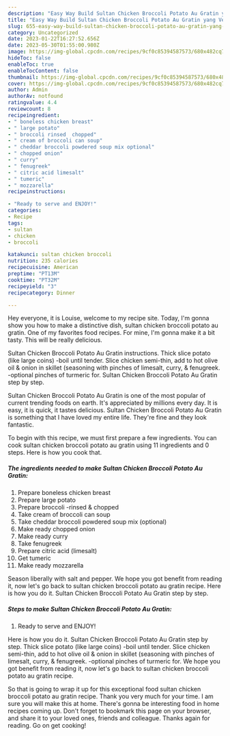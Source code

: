 ```yaml
---
description: "Easy Way Build Sultan Chicken Broccoli Potato Au Gratin yang Very Delicious"
title: "Easy Way Build Sultan Chicken Broccoli Potato Au Gratin yang Very Delicious"
slug: 655-easy-way-build-sultan-chicken-broccoli-potato-au-gratin-yang-very-delicious
category: Uncategorized
date: 2023-01-22T16:27:52.656Z
date: 2023-05-30T01:55:00.980Z
image: https://img-global.cpcdn.com/recipes/9cf0c85394587573/680x482cq70/sultan-chicken-broccoli-potato-au-gratin-recipe-main-photo.jpg
hideToc: false
enableToc: true
enableTocContent: false
thumbnail: https://img-global.cpcdn.com/recipes/9cf0c85394587573/680x482cq70/sultan-chicken-broccoli-potato-au-gratin-recipe-main-photo.jpg
cover: https://img-global.cpcdn.com/recipes/9cf0c85394587573/680x482cq70/sultan-chicken-broccoli-potato-au-gratin-recipe-main-photo.jpg
author: Admin
authorAv: notfound
ratingvalue: 4.4
reviewcount: 8
recipeingredient:
- " boneless chicken breast"
- " large potato"
- " broccoli rinsed  chopped"
- " cream of broccoli can soup"
- " cheddar broccoli powdered soup mix optional"
- " chopped onion"
- " curry"
- " fenugreek"
- " citric acid limesalt"
- " tumeric"
- " mozzarella"
recipeinstructions:

- "Ready to serve and ENJOY!"
categories:
- Recipe
tags:
- sultan
- chicken
- broccoli

katakunci: sultan chicken broccoli 
nutrition: 235 calories
recipecuisine: American
preptime: "PT13M"
cooktime: "PT32M"
recipeyield: "3"
recipecategory: Dinner

---
```



Hey everyone, it is Louise, welcome to my recipe site. Today, I'm gonna show you how to make a distinctive dish, sultan chicken broccoli potato au gratin. One of my favorites food recipes. For mine, I'm gonna make it a bit tasty. This will be really delicious.

Sultan Chicken Broccoli Potato Au Gratin instructions. Thick slice potato (like large coins) -boil until tender. Slice chicken semi-thin, add to hot olive oil &amp; onion in skillet (seasoning with pinches of limesalt, curry, &amp; fenugreek. -optional pinches of turmeric for. Sultan Chicken Broccoli Potato Au Gratin step by step.

Sultan Chicken Broccoli Potato Au Gratin is one of the most popular of current trending foods on earth. It's appreciated by millions every day. It is easy, it is quick, it tastes delicious. Sultan Chicken Broccoli Potato Au Gratin is something that I have loved my entire life. They're fine and they look fantastic.


To begin with this recipe, we must first prepare a few ingredients. You can cook sultan chicken broccoli potato au gratin using 11 ingredients and 0 steps. Here is how you cook that.

<!--inarticleads1-->

##### The ingredients needed to make Sultan Chicken Broccoli Potato Au Gratin:

1. Prepare  boneless chicken breast
1. Prepare  large potato
1. Prepare  broccoli -rinsed &amp; chopped
1. Take  cream of broccoli can soup
1. Take  cheddar broccoli powdered soup mix (optional)
1. Make ready  chopped onion
1. Make ready  curry
1. Take  fenugreek
1. Prepare  citric acid (limesalt)
1. Get  tumeric
1. Make ready  mozzarella


Season liberally with salt and pepper. We hope you got benefit from reading it, now let&#39;s go back to sultan chicken broccoli potato au gratin recipe. Here is how you do it. Sultan Chicken Broccoli Potato Au Gratin step by step. 

<!--inarticleads2-->

##### Steps to make Sultan Chicken Broccoli Potato Au Gratin:


1. Ready to serve and ENJOY!

Here is how you do it. Sultan Chicken Broccoli Potato Au Gratin step by step. Thick slice potato (like large coins) -boil until tender. Slice chicken semi-thin, add to hot olive oil &amp; onion in skillet (seasoning with pinches of limesalt, curry, &amp; fenugreek. -optional pinches of turmeric for. We hope you got benefit from reading it, now let&#39;s go back to sultan chicken broccoli potato au gratin recipe. 

So that is going to wrap it up for this exceptional food sultan chicken broccoli potato au gratin recipe. Thank you very much for your time. I am sure you will make this at home. There's gonna be interesting food in home recipes coming up. Don't forget to bookmark this page on your browser, and share it to your loved ones, friends and colleague. Thanks again for reading. Go on get cooking!
